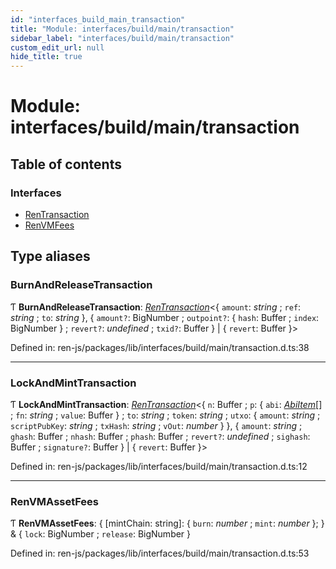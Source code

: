 ```yaml
---
id: "interfaces_build_main_transaction"
title: "Module: interfaces/build/main/transaction"
sidebar_label: "interfaces/build/main/transaction"
custom_edit_url: null
hide_title: true
---
```


# Module: interfaces/build/main/transaction

## Table of contents

### Interfaces

- [RenTransaction](../interfaces/interfaces_build_main_transaction.rentransaction.md)
- [RenVMFees](../interfaces/interfaces_build_main_transaction.renvmfees.md)

## Type aliases

### BurnAndReleaseTransaction

Ƭ **BurnAndReleaseTransaction**: [*RenTransaction*](../interfaces/interfaces_build_main_transaction.rentransaction.md)<{ `amount`: *string* ; `ref`: *string* ; `to`: *string*  }, { `amount?`: BigNumber ; `outpoint?`: { `hash`: Buffer ; `index`: BigNumber  } ; `revert?`: *undefined* ; `txid?`: Buffer  } \| { `revert`: Buffer  }\>

Defined in: ren-js/packages/lib/interfaces/build/main/transaction.d.ts:38

___

### LockAndMintTransaction

Ƭ **LockAndMintTransaction**: [*RenTransaction*](../interfaces/interfaces_build_main_transaction.rentransaction.md)<{ `n`: Buffer ; `p`: { `abi`: [*AbiItem*](../interfaces/interfaces_build_main_abi.abiitem.md)[] ; `fn`: *string* ; `value`: Buffer  } ; `to`: *string* ; `token`: *string* ; `utxo`: { `amount`: *string* ; `scriptPubKey`: *string* ; `txHash`: *string* ; `vOut`: *number*  }  }, { `amount`: *string* ; `ghash`: Buffer ; `nhash`: Buffer ; `phash`: Buffer ; `revert?`: *undefined* ; `sighash`: Buffer ; `signature?`: Buffer  } \| { `revert`: Buffer  }\>

Defined in: ren-js/packages/lib/interfaces/build/main/transaction.d.ts:12

___

### RenVMAssetFees

Ƭ **RenVMAssetFees**: { [mintChain: string]: { `burn`: *number* ; `mint`: *number*  };  } & { `lock`: BigNumber ; `release`: BigNumber  }

Defined in: ren-js/packages/lib/interfaces/build/main/transaction.d.ts:53
